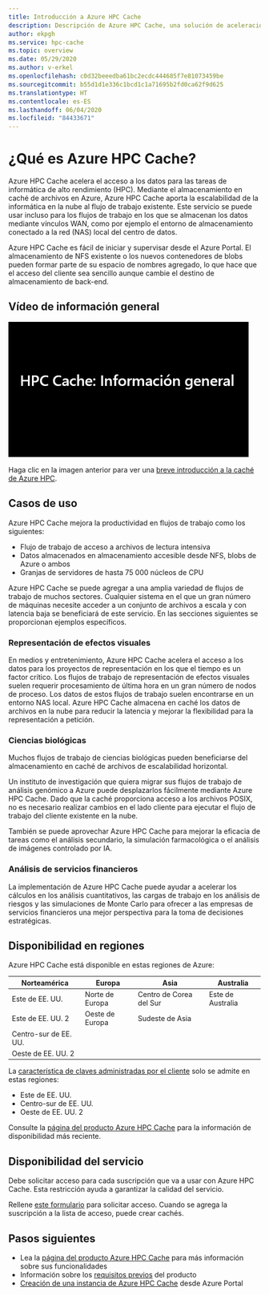```yaml
---
title: Introducción a Azure HPC Cache
description: Descripción de Azure HPC Cache, una solución de aceleración del acceso a los archivos para la informática de alto rendimiento
author: ekpgh
ms.service: hpc-cache
ms.topic: overview
ms.date: 05/29/2020
ms.author: v-erkel
ms.openlocfilehash: c0d32beeedba61bc2ecdc444685f7e81073459be
ms.sourcegitcommit: b55d1d1e336c1bcd1c1a71695b2fd0ca62f9d625
ms.translationtype: HT
ms.contentlocale: es-ES
ms.lasthandoff: 06/04/2020
ms.locfileid: "84433671"
---
```

# <a name="what-is-azure-hpc-cache"></a>¿Qué es Azure HPC Cache?

Azure HPC Cache acelera el acceso a los datos para las tareas de informática de alto rendimiento (HPC). Mediante el almacenamiento en caché de archivos en Azure, Azure HPC Cache aporta la escalabilidad de la informática en la nube al flujo de trabajo existente. Este servicio se puede usar incluso para los flujos de trabajo en los que se almacenan los datos mediante vínculos WAN, como por ejemplo el entorno de almacenamiento conectado a la red (NAS) local del centro de datos.

Azure HPC Cache es fácil de iniciar y supervisar desde el Azure Portal. El almacenamiento de NFS existente o los nuevos contenedores de blobs pueden formar parte de su espacio de nombres agregado, lo que hace que el acceso del cliente sea sencillo aunque cambie el destino de almacenamiento de back-end.

## <a name="overview-video"></a>Vídeo de información general

[![Miniatura de vídeo: Introducción a la caché de Azure HPC: haga clic para visitar la página del vídeo](media/video-1-overview.png)](https://azure.microsoft.com/resources/videos/hpc-cache-overview/)

Haga clic en la imagen anterior para ver una [breve introducción a la caché de Azure HPC](https://azure.microsoft.com/resources/videos/hpc-cache-overview/).

## <a name="use-cases"></a>Casos de uso

Azure HPC Cache mejora la productividad en flujos de trabajo como los siguientes:

* Flujo de trabajo de acceso a archivos de lectura intensiva
* Datos almacenados en almacenamiento accesible desde NFS, blobs de Azure o ambos
* Granjas de servidores de hasta 75 000 núcleos de CPU

Azure HPC Cache se puede agregar a una amplia variedad de flujos de trabajo de muchos sectores. Cualquier sistema en el que un gran número de máquinas necesite acceder a un conjunto de archivos a escala y con latencia baja se beneficiará de este servicio. En las secciones siguientes se proporcionan ejemplos específicos.

### <a name="visual-effects-vfx-rendering"></a>Representación de efectos visuales

En medios y entretenimiento, Azure HPC Cache acelera el acceso a los datos para los proyectos de representación en los que el tiempo es un factor crítico. Los flujos de trabajo de representación de efectos visuales suelen requerir procesamiento de última hora en un gran número de nodos de proceso. Los datos de estos flujos de trabajo suelen encontrarse en un entorno NAS local. Azure HPC Cache almacena en caché los datos de archivos en la nube para reducir la latencia y mejorar la flexibilidad para la representación a petición.

### <a name="life-sciences"></a>Ciencias biológicas

Muchos flujos de trabajo de ciencias biológicas pueden beneficiarse del almacenamiento en caché de archivos de escalabilidad horizontal.

Un instituto de investigación que quiera migrar sus flujos de trabajo de análisis genómico a Azure puede desplazarlos fácilmente mediante Azure HPC Cache. Dado que la caché proporciona acceso a los archivos POSIX, no es necesario realizar cambios en el lado cliente para ejecutar el flujo de trabajo del cliente existente en la nube.

También se puede aprovechar Azure HPC Cache para mejorar la eficacia de tareas como el análisis secundario, la simulación farmacológica o el análisis de imágenes controlado por IA.

### <a name="financial-services-analytics"></a>Análisis de servicios financieros

La implementación de Azure HPC Cache puede ayudar a acelerar los cálculos en los análisis cuantitativos, las cargas de trabajo en los análisis de riesgos y las simulaciones de Monte Carlo para ofrecer a las empresas de servicios financieros una mejor perspectiva para la toma de decisiones estratégicas.

## <a name="region-availability"></a>Disponibilidad en regiones

Azure HPC Cache está disponible en estas regiones de Azure:

| Norteamérica      | Europa         | Asia            | Australia      |
|--------------------|----------------|-----------------|----------------|
| Este de EE. UU.            | Norte de Europa   | Centro de Corea del Sur   | Este de Australia |
| Este de EE. UU. 2          | Oeste de Europa    | Sudeste de Asia  |               |
| Centro-sur de EE. UU. | | | |
| Oeste de EE. UU. 2        | | | |

La [característica de claves administradas por el cliente](customer-keys.md) solo se admite en estas regiones:

* Este de EE. UU.
* Centro-sur de EE. UU.
* Oeste de EE. UU. 2

Consulte la [página del producto Azure HPC Cache](https://azure.microsoft.com/services/hpc-cache) para la información de disponibilidad más reciente.

## <a name="service-availability"></a>Disponibilidad del servicio

Debe solicitar acceso para cada suscripción que va a usar con Azure HPC Cache. Esta restricción ayuda a garantizar la calidad del servicio.

Rellene [este formulario](https://aka.ms/onboard-hpc-cache) para solicitar acceso. Cuando se agrega la suscripción a la lista de acceso, puede crear cachés.

## <a name="next-steps"></a>Pasos siguientes

* Lea la [página del producto Azure HPC Cache](https://azure.microsoft.com/services/hpc-cache) para más información sobre sus funcionalidades
* Información sobre los [requisitos previos](hpc-cache-prereqs.md) del producto
* [Creación de una instancia de Azure HPC Cache](hpc-cache-create.md) desde Azure Portal
